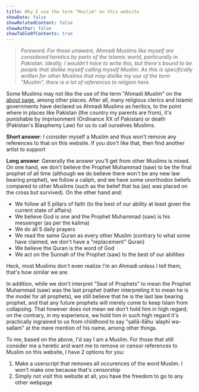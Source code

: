 ```yaml
---
title: Why I use the term "Muslim" on this website
showDate: false
showRelatedContent: false
showAuthor: false
showTable0fContents: true
---
```


> _Foreword: For those unaware, Ahmadi Muslims like myself are considered heretics by parts of the Islamic world, particurally in Pakistan. Ideally, I wouldn't have to write this, but there's bound to be people that dislike myself calling myself Muslim. As this is specifically written for other Muslims that may dislike my use of the term "Muslim", there is a lot of references to religion here._

Some Muslims may not like the use of the term "Ahmadi _Muslim_" on the [about page](/about), among other places. After all, many religious clerics and Islamic governments have declared us Ahmadi Muslims as heritics, to the point where in places like Pakistan (the country my parents are from), it's punishable by imprisonment (Ordinance XX of Pakistan) or death (Pakistan's Blasphemy Law) for us to call ourselves Muslims. 

**Short answer**: I consider myself a Muslim and thus won't remove any references to that on this website. If you don't like that, then find another artist to support

**Long answer**: Generally the answer you'll get from other Muslims is mixed. On one hand, we don't believe the Prophet Muhammad (saw) to be the final prophet of all time (although we do believe there won't be any new law bearing prophet), we follow a caliph, and we have some unorthodox beliefs compared to other Muslims (such as the belief that Isa (as) was placed on the cross but survived). On the other hand and:
- We follow all 5 pillars of faith (to the best of our ability at least given the current state of affairs)
- We believe God is one and the Prophet Muhammad (saw) is his messenger (as per the kalima)
- We do all 5 daily prayers
- We read the same Quran as every other Muslim (contrary to what some have claimed, we don't have a "replacement" Quran)
- We believe the Quran is the word of God
- We act on the Sunnah of the Prophet (saw) to the best of our abilities

Heck, most Muslims don't even realize I'm an Ahmadi unless I tell them, that's how similar we are.

In addition, while we don't interpret "Seal of Prophets" to mean the Prophet Muhammad (saw) was the last prophet (rather interpreting it to mean he is the model for all prophets), we still believe that he is the last law bearing prophet, and that any future prophets will merely come to keep Islam from collapsing. That however does not mean we don't hold him in high regard; on the contrary, in my experience, we hold him in such high regard it's practically ingrained to us from childhood to say "ṣallā-llāhu ʿalayhī wa-sallam" at the mere mention of his name, among other things.

To me, based on the above, I'd say I am a Muslim. For those that still consider me a heretic and want me to remove or censor references to Muslim on this website, I have 2 options for you:
1. Make a userscript that removes all occurences of the word Muslim. I won't make one because that's censorship
2. Simply not visit this website at all, you have the freedom to go to any other webpage
